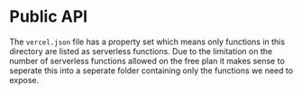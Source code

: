 # Public API

The `vercel.json` file has a property set which means only functions in this directory are listed as serverless functions. Due to the limitation on the number of serverless functions allowed on the free plan it makes sense to seperate this into a seperate folder containing only the functions we need to expose.
